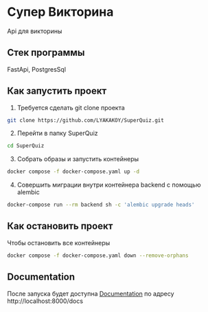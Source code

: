 # Супер Викторина
Api для викторины

## Стек программы
FastApi, PostgresSql

## Как запустить проект
1. Требуется сделать git clone проекта
```bash
git clone https://github.com/LYAKAKOY/SuperQuiz.git
```
2. Перейти в папку SuperQuiz
```bash
cd SuperQuiz 
```
3. Собрать образы и запустить контейнеры 
```bash
docker compose -f docker-compose.yaml up -d 
```
4. Совершить миграции внутри контейнера backend с помощью alembic
```bash
docker-compose run --rm backend sh -c 'alembic upgrade heads'
```

## Как остановить проект
Чтобы остановить все контейнеры
```bash
docker compose -f docker-compose.yaml down --remove-orphans
```

## Documentation
После запуска будет доступна
[Documentation](http://localhost:8000/docs) по адресу http://localhost:8000/docs
